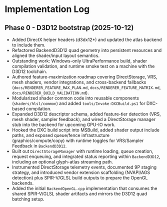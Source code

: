 # Implementation Log

## Phase 0 - D3D12 bootstrap (2025-10-12)
- Added DirectX helper headers (d3dx12*) and updated the atlas backend to include them.
- Refactored BackendD3D12 quad geometry into persistent resources and aligned the shader/input layout semantics.
- Outstanding work: Windows-only UltraPerformance build, shader compilation validation, and runtime smoke test on a machine with the D3D12 toolchain.
- Authored feature-maximization roadmap covering DirectStorage, VRS, mesh shaders, vendor integrations, and cross-backend fallbacks (`docs/RENDERER_FEATURE_MAX_PLAN.md`, `docs/RENDERER_FEATURE_MATRIX.md`, `docs/RENDERER_BUILD_VALIDATION.md`).
- Modularized shader common code into reusable components (`shaders/hlsl/common`) and added `tools/Invoke-DXCBuild.ps1` for DXC-based compilation.
- Expanded D3D12 descriptor schema, added feature-tier detection (VRS, mesh shader, sampler feedback), and wired a DirectStorage manager stub into the backend for upcoming GPU-IO work.
- Hooked the DXC build script into MSBuild, added shader output include paths, and exposed queue/fence infrastructure (graphics/compute/copy) with runtime toggles for VRS/Sampler Feedback in `BackendD3D12`.
- Built out `DirectStorageManager` with runtime loading, queue creation, request enqueuing, and integrated status reporting within `BackendD3D12`, including an optional glyph-atlas streaming path.
- Instrumented DirectStorage telemetry events, documented 9P staging strategy, and introduced vendor extension scaffolding (NVAPI/AGS detection) plus SPIR-V/GLSL build outputs to prepare the OpenGL backends.
- Added the initial `BackendOpenGL.cpp` implementation that consumes the shared SPIR-V/GLSL shader artifacts and mirrors the D3D12 quad batching setup.

